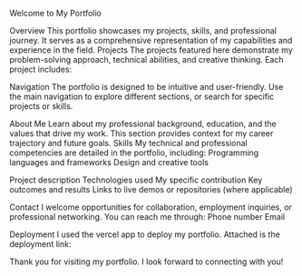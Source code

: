 Welcome to My Portfolio

Overview
This portfolio showcases my projects, skills, and professional journey. It serves as a comprehensive representation of my capabilities and experience in the field.
Projects
The projects featured here demonstrate my problem-solving approach, technical abilities, and creative thinking. Each project includes:

Navigation
The portfolio is designed to be intuitive and user-friendly. Use the main navigation to explore different sections, or search for specific projects or skills.

About Me
Learn about my professional background, education, and the values that drive my work. This section provides context for my career trajectory and future goals.
Skills
My technical and professional competencies are detailed in the portfolio, including:
Programming languages and frameworks
Design and creative tools

Project description
Technologies used
My specific contribution
Key outcomes and results
Links to live demos or repositories (where applicable)


Contact
I welcome opportunities for collaboration, employment inquiries, or professional networking. You can reach me through:
Phone number
Email

Deployment 
I used the vercel app to deploy my portfolio.
Attached is the deployment link:

Thank you for visiting my portfolio. I look forward to connecting with you!